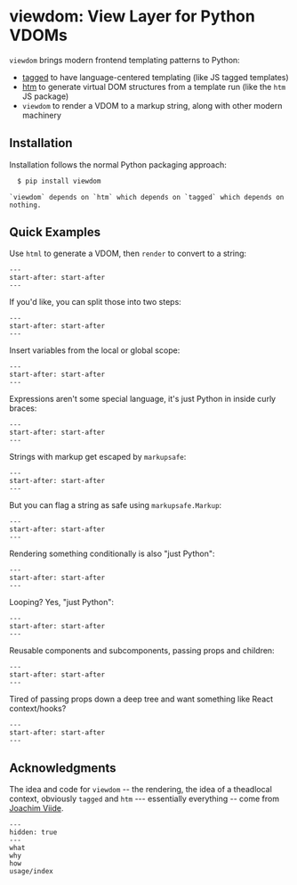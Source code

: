 # viewdom: View Layer for Python VDOMs

`viewdom` brings modern frontend templating patterns to Python:

- [tagged](https://github.com/jviide/tagged) to have language-centered templating (like JS tagged templates)
- [htm](https://github.com/jviide/htm.py) to generate virtual DOM structures from a template run (like the `htm` JS package)
- `viewdom` to render a VDOM to a markup string, along with other modern machinery

## Installation

Installation follows the normal Python packaging approach:

```bash
  $ pip install viewdom
```

```{note}
`viewdom` depends on `htm` which depends on `tagged` which depends on nothing.
```

## Quick Examples

Use `html` to generate a VDOM, then `render` to convert to a string:

```{literalinclude} ../examples/index/render.py
---
start-after: start-after
---
```

If you'd like, you can split those into two steps:

```{literalinclude} ../examples/index/split.py
---
start-after: start-after
---
```

Insert variables from the local or global scope:

```{literalinclude} ../examples/index/scope.py
---
start-after: start-after
---
```

Expressions aren't some special language, it's just Python in inside curly braces:

```{literalinclude} ../examples/index/expressions.py
---
start-after: start-after
---
```

Strings with markup get escaped by `markupsafe`:

```{literalinclude} ../examples/index/escaping.py
---
start-after: start-after
---
```

But you can flag a string as safe using `markupsafe.Markup`:

```{literalinclude} ../examples/index/prevent_escaping.py
---
start-after: start-after
---
```

Rendering something conditionally is also "just Python":

```{literalinclude} ../examples/index/conditional.py
---
start-after: start-after
---
```

Looping? Yes, "just Python":

```{literalinclude} ../examples/index/looping.py
---
start-after: start-after
---
```

Reusable components and subcomponents, passing props and children:

```{literalinclude} ../examples/index/components.py
---
start-after: start-after
---
```

Tired of passing props down a deep tree and want something like React context/hooks?

```{literalinclude} ../examples/index/context.py
---
start-after: start-after
---
```

## Acknowledgments

The idea and code for `viewdom` -- the rendering, the idea of a theadlocal context, obviously `tagged` and `htm` --- essentially everything -- come from [Joachim Viide](https://github.com/jviide).

```{toctree}
---
hidden: true
---
what
why
how
usage/index
```
